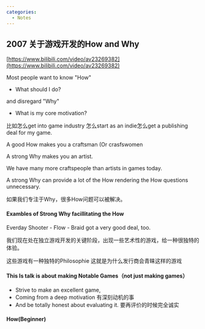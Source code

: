 ```yaml
---
categories:
  - Notes
---
```

## 2007 关于游戏开发的How and Why
 <!--more--> 




[https://www.bilibili.com/video/av23269382](https://www.bilibili.com/video/av23269382)

Most people want to know "How" 

* What should I do?

and disregard "Why" 

* What is my core motivation? 

比如怎么get into game industry 怎么start as an indie怎么get a publishing deal for my game.



A good How makes you a  craftsman \(Or crasfswomen

A strong Why makes you an artist.

We have many more craftspeople than artists in games today.

A strong Why can provide a lot of the How rendering the How questions unnecessary.

如果我们专注于Why，很多How问题可以被解决。





#### Exambles of Strong Why facillitating the How

Everday Shooter \- Flow \- Braid got  a very good deal, too. 

我们现在处在独立游戏开发的关键阶段，出现一些艺术性的游戏，给一种很独特的体验。

这些游戏有一种独特的Philosophie 这就是为什么发行商会青睐这样的游戏



#### This Is talk is about making Notable Games（not just making games）

* Strive to make an excellent game,
* Coming from a deep motivation 有深刻动机的事
* And be totally honest about evaluating it. 要再评价的时候完全诚实



#### How\(Beginner\)


